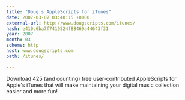```yaml
---
title: "Doug's AppleScripts for iTunes"
date: 2007-03-07 03:40:15 +0000
external-url: http://www.dougscripts.com/itunes/
hash: e410c6ba7f7419524f88469a44643f31
year: 2007
month: 03
scheme: http
host: www.dougscripts.com
path: /itunes/

---
```


Download 425 (and counting) free user-contributed AppleScripts for Apple's iTunes that will make maintaining your digital music collection easier and more fun!
